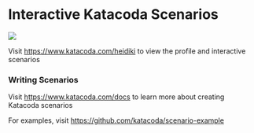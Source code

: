 # Interactive Katacoda Scenarios

[![](http://shields.katacoda.com/katacoda/heidiki/count.svg)](https://www.katacoda.com/heidiki "Get your profile on Katacoda.com")

Visit https://www.katacoda.com/heidiki to view the profile and interactive scenarios

### Writing Scenarios
Visit https://www.katacoda.com/docs to learn more about creating Katacoda scenarios

For examples, visit https://github.com/katacoda/scenario-example

